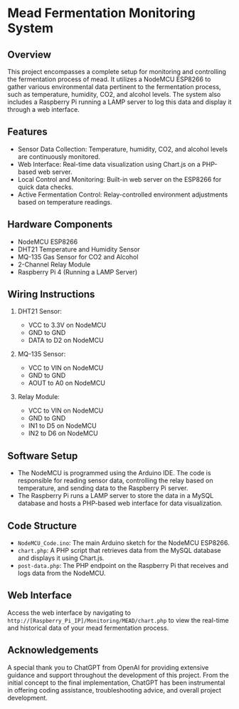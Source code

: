 Mead Fermentation Monitoring System
===================================

Overview
--------

This project encompasses a complete setup for monitoring and controlling the fermentation process of mead. It utilizes a NodeMCU ESP8266 to gather various environmental data pertinent to the fermentation process, such as temperature, humidity, CO2, and alcohol levels. The system also includes a Raspberry Pi running a LAMP server to log this data and display it through a web interface.

Features
--------

-   Sensor Data Collection: Temperature, humidity, CO2, and alcohol levels are continuously monitored.
-   Web Interface: Real-time data visualization using Chart.js on a PHP-based web server.
-   Local Control and Monitoring: Built-in web server on the ESP8266 for quick data checks.
-   Active Fermentation Control: Relay-controlled environment adjustments based on temperature readings.

Hardware Components
-------------------

-   NodeMCU ESP8266
-   DHT21 Temperature and Humidity Sensor
-   MQ-135 Gas Sensor for CO2 and Alcohol
-   2-Channel Relay Module
-   Raspberry Pi 4 (Running a LAMP Server)

Wiring Instructions
-------------------

1.  DHT21 Sensor:

    -   VCC to 3.3V on NodeMCU
    -   GND to GND
    -   DATA to D2 on NodeMCU
2.  MQ-135 Sensor:

    -   VCC to VIN on NodeMCU
    -   GND to GND
    -   AOUT to A0 on NodeMCU
3.  Relay Module:

    -   VCC to VIN on NodeMCU
    -   GND to GND
    -   IN1 to D5 on NodeMCU
    -   IN2 to D6 on NodeMCU

Software Setup
--------------

-   The NodeMCU is programmed using the Arduino IDE. The code is responsible for reading sensor data, controlling the relay based on temperature, and sending data to the Raspberry Pi server.
-   The Raspberry Pi runs a LAMP server to store the data in a MySQL database and hosts a PHP-based web interface for data visualization.

Code Structure
--------------

-   `NodeMCU_Code.ino`: The main Arduino sketch for the NodeMCU ESP8266.
-   `chart.php`: A PHP script that retrieves data from the MySQL database and displays it using Chart.js.
-   `post-data.php`: The PHP endpoint on the Raspberry Pi that receives and logs data from the NodeMCU.

Web Interface
-------------

Access the web interface by navigating to `http://[Raspberry_Pi_IP]/Monitoring/MEAD/chart.php` to view the real-time and historical data of your mead fermentation process.

Acknowledgements
----------------

A special thank you to ChatGPT from OpenAI for providing extensive guidance and support throughout the development of this project. From the initial concept to the final implementation, ChatGPT has been instrumental in offering coding assistance, troubleshooting advice, and overall project development.
